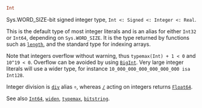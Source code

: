 ```julia
Int
```

Sys.WORD_SIZE-bit signed integer type, `Int <: Signed <: Integer <: Real`.

This is the default type of most integer literals and is an alias for either `Int32` or `Int64`, depending on `Sys.WORD_SIZE`. It is the type returned by functions such as [`length`](@ref), and the standard type for indexing arrays.

Note that integers overflow without warning, thus `typemax(Int) + 1 < 0` and `10^19 < 0`. Overflow can be avoided by using [`BigInt`](@ref). Very large integer literals will use a wider type, for instance `10_000_000_000_000_000_000 isa Int128`.

Integer division is [`div`](@ref) alias `÷`, whereas [`/`](@ref) acting on integers returns [`Float64`](@ref).

See also [`Int64`](@ref), [`widen`](@ref), [`typemax`](@ref), [`bitstring`](@ref).
